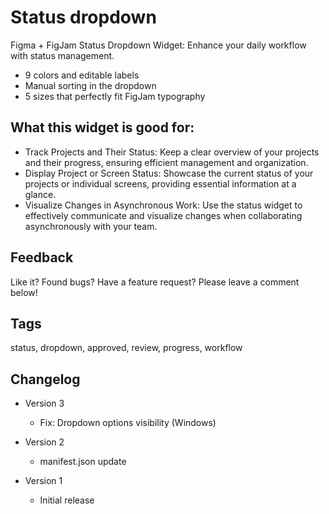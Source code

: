 # Status dropdown

Figma + FigJam Status Dropdown Widget: Enhance your daily workflow with status management.

- 9 colors and editable labels
- Manual sorting in the dropdown
- 5 sizes that perfectly fit FigJam typography

## What this widget is good for: 

- Track Projects and Their Status: Keep a clear overview of your projects and their progress, ensuring efficient management and organization.
- Display Project or Screen Status: Showcase the current status of your projects or individual screens, providing essential information at a glance.
- Visualize Changes in Asynchronous Work: Use the status widget to effectively communicate and visualize changes when collaborating asynchronously with your team.

## Feedback

Like it? Found bugs? Have a feature request? 
Please leave a comment below!

## Tags

status, dropdown, approved, review, progress, workflow 

## Changelog

- Version 3
    - Fix: Dropdown options visibility (Windows)

- Version 2
    - manifest.json update

- Version 1
    - Initial release

